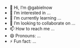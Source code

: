 - 👋 Hi, I’m @gabielnow
- 👀 I’m interested in ...
- 🌱 I’m currently learning ...
- 💞️ I’m looking to collaborate on ...
- 📫 How to reach me ...
- 😄 Pronouns: ...
- ⚡ Fun fact: ...

<!---
gabielnow/gabielnow is a ✨ special ✨ repository because its `README.md` (this file) appears on your GitHub profile.
You can click the Preview link to take a look at your changes.
--->
